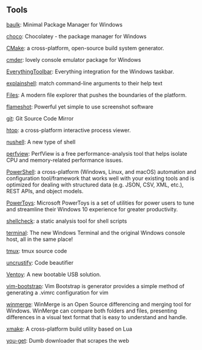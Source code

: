 ## Tools
[baulk](https://github.com/baulk/baulk): Minimal Package Manager for Windows

[choco](https://github.com/chocolatey/choco): Chocolatey - the package manager for Windows

[CMake](https://github.com/Kitware/CMake): a cross-platform, open-source build system generator.

[cmder](https://github.com/cmderdev/cmder): lovely console emulator package for Windows

[EverythingToolbar](https://github.com/stnkl/EverythingToolbar): Everything integration for the Windows taskbar.

[explainshell](https://github.com/idank/explainshell): match command-line arguments to their help text

[Files](https://github.com/files-community/Files): A modern file explorer that pushes the boundaries of the platform.

[flameshot](https://github.com/flameshot-org/flameshot): Powerful yet simple to use screenshot software

[git](https://github.com/git/git): Git Source Code Mirror

[htop](https://github.com/htop-dev/htop): a cross-platform interactive process viewer.

[nushell](https://github.com/nushell/nushell): A new type of shell

[perfview](https://github.com/microsoft/perfview): PerfView is a free performance-analysis tool that helps isolate CPU and memory-related performance issues.

[PowerShell](https://github.com/PowerShell/PowerShell): a cross-platform (Windows, Linux, and macOS) automation and configuration tool/framework that works well with your existing tools and is optimized for dealing with structured data (e.g. JSON, CSV, XML, etc.), REST APIs, and object models.

[PowerToys](https://github.com/microsoft/PowerToys): Microsoft PowerToys is a set of utilities for power users to tune and streamline their Windows 10 experience for greater productivity.

[shellcheck](https://github.com/koalaman/shellcheck): a static analysis tool for shell scripts

[terminal](https://github.com/microsoft/terminal): The new Windows Terminal and the original Windows console host, all in the same place!

[tmux](https://github.com/tmux/tmux): tmux source code

[uncrustify](https://github.com/uncrustify/uncrustify): Code beautifier

[Ventoy](https://github.com/ventoy/Ventoy): A new bootable USB solution.

[vim-bootstrap](https://github.com/editor-bootstrap/vim-bootstrap): Vim Bootstrap is generator provides a simple method of generating a .vimrc configuration for vim

[winmerge](https://github.com/WinMerge/winmerge): WinMerge is an Open Source differencing and merging tool for Windows. WinMerge can compare both folders and files, presenting differences in a visual text format that is easy to understand and handle.

[xmake](https://github.com/xmake-io/xmake): A cross-platform build utility based on Lua

[you-get](https://github.com/soimort/you-get):  Dumb downloader that scrapes the web
